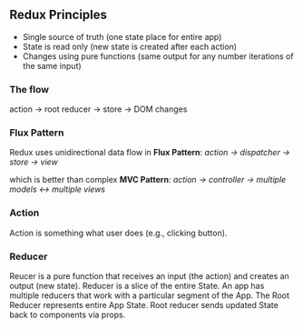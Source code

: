 ## Redux Principles
- Single source of truth (one state place for entire app)
- State is read only (new state is created after each action)
- Changes using pure functions (same output for any number iterations of the same input)

### The flow
action &rarr; root reducer &rarr; store &rarr; DOM changes

### Flux Pattern
Redux uses unidirectional data flow in **Flux Pattern**: *action &rarr; dispatcher &rarr; store &rarr; view*

which is better than complex **MVC Pattern**: *action &rarr; controller &rarr; multiple models &harr; multiple views*

### Action
Action is something what user does (e.g., clicking button).

### Reducer
Reucer is a pure function that receives an input (the action) and creates an output (new state). Reducer is
a slice of the entire State. An app has multiple reducers that work with a particular segment of the App.
The Root Reducer represents entire App State. Root reducer sends updated State back to components via props.
